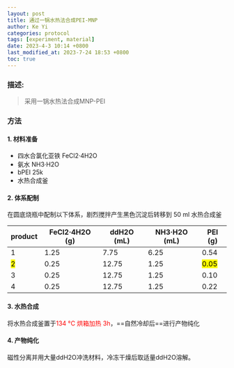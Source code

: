 ```yaml
---
layout: post
title: 通过一锅水热法合成PEI-MNP
author: Ke Yi
categories: protocol
tags: [experiment, material]
date: 2023-4-3 10:14 +0800
last_modified_at: 2023-7-24 18:53 +0800
toc: true
---
```


### 描述:
> 采用一锅水热法合成MNP-PEI

### 方法
#### 1. 材料准备
- 四水合氯化亚铁 FeCl2·4H2O
- 氨水 NH3·H2O
- bPEI 25k
- 水热合成釜

#### 2. 体系配制
在圆底烧瓶中配制以下体系，剧烈搅拌产生黑色沉淀后转移到 50 ml 水热合成釜

| product | FeCl2·4H2O (g) | ddH2O (mL) | NH3·H2O (mL) | PEI (g)  |
| ------- | -------------- | ---------- | ------------ | -------- |
| 1       | 1.25           | 7.75       | 6.25         | 0.54     |
| <mark>2</mark>       | 0.25           | 12.75      | 1.25         | <mark>0.05</mark> |
| 3       | 0.25           | 12.75      | 1.25         | 0.10     |
| 4       | 0.25           | 12.75      | 1.25         | 0.22     |

#### 3. 水热合成
将水热合成釜置于<font color="#ff0000">134 °C 烘箱加热 3h</font>，==自然冷却后==进行产物纯化

#### 4. 产物纯化
磁性分离并用大量ddH2O冲洗材料，冷冻干燥后取适量ddH2O溶解。
